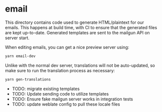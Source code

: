 # email

This directory contains code used to generate HTML/plaintext for our emails. This happens at build
time, with CI to ensure that the generated files are kept up-to-date. Generated templates are sent
to the mailgun API on server start.

When editing emails, you can get a nice preview server using:

```sh
yarn email-dev
```

Unlike with the normal dev server, translations will not be auto-updated, so make sure to run the
translation process as necessary:

```sh
yarn gen-translations
```

- TODO: migrate existing templates
- TODO: Update sending code to utilize templates
- TODO: Ensure fake mailgun server works in integration tests
- TODO: update weblate config to pull these locale files
